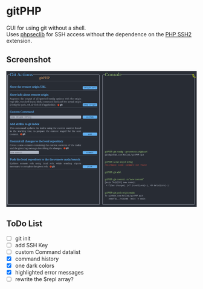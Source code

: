 # gitPHP

GUI for using git without a shell.  
Uses [phpseclib](https://phpseclib.com) for SSH access without the dependence on the [PHP SSH2](https://www.php.net/manual/en/book.ssh2.php) extension.


## Screenshot

![screenshot.png](screenshot.png) 

## ToDo List
- [ ] git init
- [ ] add SSH Key
- [ ] custom Command datalist
- [x] command history
- [x] one dark colors
- [x] highlighted error messages
- [ ] rewrite the $repl array?